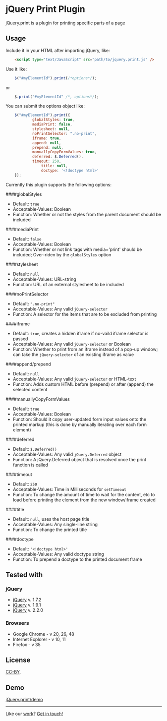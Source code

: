 # jQuery Print Plugin

jQuery.print is a plugin for printing specific parts of a page

## Usage

Include it in your HTML after importing jQuery, like:

```html
	<script type="text/JavaScript" src="path/to/jquery.print.js" />
```
	
Use it like:

```js
	$("#myElementId").print(/*options*/);
```
	
or

```js
	$.print("#myElementId" /*, options*/);
```

You can submit the options object like:

```js
	$("#myElementId").print({
        	globalStyles: true,
        	mediaPrint: false,
        	stylesheet: null,
        	noPrintSelector: ".no-print",
        	iframe: true,
        	append: null,
        	prepend: null,
        	manuallyCopyFormValues: true,
        	deferred: $.Deferred(),
        	timeout: 250,
                title: null,
                doctype: '<!doctype html>'
	});
```

Currently this plugin supports the following options:

####globalStyles

 - Default: `true`  
 - Acceptable-Values: Boolean  
 - Function: Whether or not the styles from the parent document should be included

####mediaPrint

 - Default: `false`  
 - Acceptable-Values: Boolean  
 - Function: Whether or not link tags with media='print' should be included; Over-riden by the `globalStyles` option

####stylesheet

 - Default: `null`
 - Acceptable-Values: URL-string
 - Function: URL of an external stylesheet to be included

####noPrintSelector

 - Default: `".no-print"`
 - Acceptable-Values: Any valid `jQuery-selector`
 - Function: A selector for the items that are to be excluded from printing

####iframe

 - Default: `true`, creates a hidden iframe if no-vaild iframe selector is passed
 - Acceptable-Values: Any valid `jQuery-selector` or Boolean
 - Function: Whether to print from an iframe instead of a pop-up window; can take the `jQuery-selector` of an existing iframe as value

####append/prepend

 - Default: `null`
 - Acceptable-Values: Any valid `jQuery-selector` or HTML-text
 - Function: Adds custom HTML before (prepend) or after (append) the selected content

####manuallyCopyFormValues

 - Default: `true`
 - Acceptable-Values: Boolean
 - Function: Should it copy user-updated form input values onto the printed markup (this is done by manually iterating over each form element)

####deferred

 - Default: `$.Deferred()`
 - Acceptable-Values: Any valid `jQuery.Deferred` object
 - Function: A jQuery.Deferred object that is resolved once the print function is called

####timeout

 - Default: `250`
 - Acceptable-Values: Time in Milliseconds for `setTimeout`
 - Function: To change the amount of time to wait for the content, etc to load before printing the element from the new window/iframe created
 
####title

 - Default: `null`, uses the host page title
 - Acceptable-Values: Any single-line string
 - Function: To change the printed title

####doctype

 - Default: `'<!doctype html>'`
 - Acceptable-Values: Any valid doctype string
 - Function: To prepend a doctype to the printed document frame
 
## Tested with

### jQuery
* [jQuery](http://jquery.com/) v. 1.7.2
* [jQuery](http://jquery.com/) v. 1.9.1
* [jQuery](http://jquery.com/) v. 2.2.0

### Browsers
* Google Chrome - v 20, 26, 48
* Internet Explorer - v 10, 11
* Firefox - v 35

## License
[CC-BY](http://creativecommons.org/licenses/by/3.0/).

## Demo
[jQuery.print/demo](http://doersguild.github.io/jQuery.print/demo/)

---------------------------------------
Like our [work](http://doersguild.com)? [Get in touch!](mailto:mail@doersguild.com)
